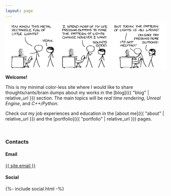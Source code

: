 ```yaml
---
layout: page
---
```


<img src="/images/xkcd_comic.jpg" alt="xkcd comic">

<br>

**Welcome!**

This is my minimal color-less site where I would like to share thoughts/rants/brain dumps about my works in the [blog]({{ "blog" | relative_url }}) section. The main topics will be *real time rendering*, *Unreal Engine*, and *C++/Python*.

Check out my job experiences and education in the [about me]({{ "about" | relative_url }}) and the [portfolio]({{ "portfolio" | relative_url }}) pages.

<br>

### Contacts

#### Email

<a class="u-email" href="mailto:{{ site.email }}">{{ site.email }}</a>

#### Social

<div>{%- include social.html -%}</div>


<div id='canvas-holder' style="position:relative; width: 100%;"></div>

<script src="/js/lib/three.min.js"></script>
<script src="/js/testScene.js"></script>
